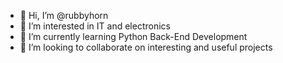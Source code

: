 - 👋 Hi, I’m @rubbyhorn
- 👀 I’m interested in IT and electronics
- 🌱 I’m currently learning Python Back-End Development
- 💞️ I’m looking to collaborate on interesting and useful projects
<!--- - 📫 How to reach me ... --->

<!---
rubbyhorn/rubbyhorn is a ✨ special ✨ repository because its `README.md` (this file) appears on your GitHub profile.
You can click the Preview link to take a look at your changes.
--->
